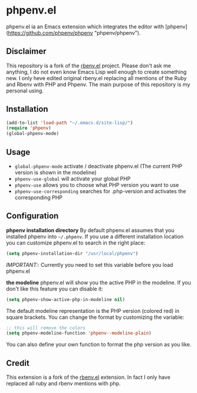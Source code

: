 # phpenv.el

phpenv.el ia an Emacs extension which integrates the editor with [phpenv]
(https://github.com/phpenv/phpenv "phpenv/phpenv").

Disclaimer
----------
This repository is a fork of the [rbenv.el](https://github.com/senny/rbenv.el 
"senny/rbeny.el") project. Please don't ask me anything, I do not even know 
Emacs Lisp well enough to create something new. I only heve edited original 
rbeny.el replacing all mentions of the Ruby and Rbenv with PHP and Phpenv. 
The main purpose of this repository is my personal using.


Installation
------------

```lisp
(add-to-list 'load-path "~/.emacs.d/site-lisp/")
(require 'phpenv)
(global-phpenv-mode)
```

Usage
-----

* `global-phpenv-mode` activate / deactivate phpenv.el (The current PHP version is shown in the modeline)
* `phpenv-use-global` will activate your global PHP
* `phpenv-use` allows you to choose what PHP version you want to use
* `phpenv-use-corresponding` searches for .php-version and activates
the corresponding PHP

Configuration
-------------

**phpenv installation directory**
By default phpenv.el assumes that you installed phpenv into
`~/.phpenv`. If you use a different installation location you can
customize phpenv.el to search in the right place:

```lisp
(setq phpenv-installation-dir "/usr/local/phpenv")
```

*IMPORTANT:*: Currently you need to set this variable before you load phpenv.el

**the modeline**
phpenv.el will show you the active PHP in the modeline. If you don't
like this feature you can disable it:

```lisp
(setq phpenv-show-active-php-in-modeline nil)
```

The default modeline representation is the PHP version (colored red) in square
brackets. You can change the format by customizing the variable:

```lisp
;; this will remove the colors
(setq phpenv-modeline-function 'phpenv--modeline-plain)
```

You can also define your own function to format the php version as you like.

Credit
-----
This extension is a fork of the [rbenv.el](https://github.com/senny/rbenv.el
"Rbenv on Github") extension. In fact I only have replaced all ruby and rbenv
mentions with php.
